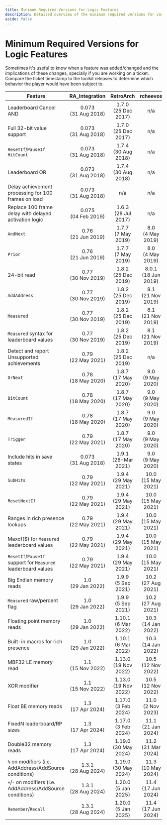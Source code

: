 ```yaml
---
title: Minimum Required Versions for Logic Features
description: Detailed overview of the minimum required versions for various logic features of RetroAchievements.
aside: false
---
```


# Minimum Required Versions for Logic Features

Sometimes it's useful to know when a feature was added/changed and the implications of these changes, specially if you are working on a ticket. Compare the ticket timestamp to the toolkit releases to determine which behavior the player would have been subject to.

| Feature                                                       |     RA_Integration     |        RetroArch        |        rcheevos        |
| ------------------------------------------------------------- | :--------------------: | :---------------------: | :--------------------: |
| Leaderboard Cancel AND                                        | 0.073<br>(31 Aug 2018) | 1.7.0<br>(25 Dec 2017)  |          n/a           |
| Full 32-bit value support                                     | 0.073<br>(31 Aug 2018) | 1.7.0<br>(25 Dec 2017)  |          n/a           |
| `ResetIf`/`PauseIf` `HitCount`                                | 0.073<br>(31 Aug 2018) | 1.7.4<br>(30 Aug 2018)  |          n/a           |
| Leaderboard OR                                                | 0.073<br>(31 Aug 2018) | 1.7.4<br>(30 Aug 2018)  |          n/a           |
| Delay achievement processing for 100 frames on load           | 0.073<br>(31 Aug 2018) |           n/a           |          n/a           |
| Replace 100 frame delay with delayed activation logic         | 0.075<br>(04 Feb 2019) | 1.6.3<br>(28 Jul 2017)  |          n/a           |
| `AndNext`                                                     | 0.76<br>(21 Jun 2019)  |  1.7.7<br>(7 May 2019)  |  8.0<br>(4 May 2019)   |
| `Prior`                                                       | 0.76<br>(21 Jun 2019)  |  1.7.7<br>(7 May 2019)  |  8.0<br>(4 May 2019)   |
| 24-bit read                                                   | 0.77<br>(30 Nov 2019)  | 1.8.2<br>(25 Dec 2019)  | 8.0.1<br>(18 Jun 2019) |
| `AddAddress`                                                  | 0.77<br>(30 Nov 2019)  | 1.8.2<br>(25 Dec 2019)  |  8.1<br>(21 Nov 2019)  |
| `Measured`                                                    | 0.77<br>(30 Nov 2019)  | 1.8.2<br>(25 Dec 2019)  |  8.1<br>(21 Nov 2019)  |
| `Measured` syntax for leaderboard values                      | 0.77<br>(30 Nov 2019)  | 1.8.2<br>(25 Dec 2019)  |  8.1<br>(21 Nov 2019)  |
| Detect and report Unsupported achievements                    | 0.79<br>(22 May 2021)  | 1.8.2<br>(25 Dec 2019)  |          n/a           |
| `OrNext`                                                      | 0.78<br>(18 May 2020)  | 1.8.7<br>(17 May 2020)  |  9.0<br>(9 May 2020)   |
| `BitCount`                                                    | 0.78<br>(18 May 2020)  | 1.8.7<br>(17 May 2020)  |  9.0<br>(9 May 2020)   |
| `MeasuredIf`                                                  | 0.78<br>(18 May 2020)  | 1.8.7<br>(17 May 2020)  |  9.0<br>(9 May 2020)   |
| `Trigger`                                                     | 0.79<br>(22 May 2021)  | 1.8.7<br>(17 May 2020)  |  9.0<br>(9 May 2020)   |
| Include hits in save states                                   | 0.073<br>(31 Aug 2018) | 1.9.1<br>(28-Mar 2021)  |  9.0<br>(9 May 2020)   |
| `SubHits`                                                     | 0.79<br>(22 May 2021)  | 1.9.4<br>(29 May 2021)  | 10.0<br>(15 May 2021)  |
| `ResetNextIf`                                                 | 0.79<br>(22 May 2021)  | 1.9.4<br>(29 May 2021)  | 10.0<br>(15 May 2021)  |
| Ranges in rich presence lookups                               | 0.79<br>(22 May 2021)  | 1.9.4<br>(29 May 2021)  | 10.0<br>(15 May 2021)  |
| Maxof($) for `Measured` leaderboard values                    | 0.79<br>(22 May 2021)  | 1.9.4<br>(29 May 2021)  | 10.0<br>(15 May 2021)  |
| `ResetIf`/`PauseIf` support for `Measured` leaderboard values | 0.79<br>(22 May 2021)  | 1.9.4<br>(29 May 2021)  | 10.0<br>(15 May 2021)  |
| Big Endian memory reads                                       |  1.0<br>(29 Jan 2022)  |  1.9.9<br>(5 Sep 2021)  | 10.2<br>(27 Aug 2021)  |
| `Measured` raw/percent flag                                   |  1.0<br>(29 Jan 2022)  |  1.9.9<br>(5 Sep 2021)  | 10.2<br>(27 Aug 2021)  |
| Floating point memory reads                                   |  1.0<br>(29 Jan 2022)  | 1.10.1<br>(6 Mar 2022)  | 10.3<br>(14 Jan 2022)  |
| Built-in macros for rich presence                             |  1.0<br>(29 Jan 2022)  | 1.10.1<br>(6 Mar 2022)  | 10.3<br>(14 Jan 2022)  |
| MBF32 LE memory read                                          |  1.1<br>(15 Nov 2022)  | 1.13.0<br>(19 Nov 2022) | 10.5<br>(12 Nov 2022)  |
| XOR modifier                                                  |  1.1<br>(15 Nov 2022)  | 1.13.0<br>(19 Nov 2022) | 10.5<br>(12 Nov 2022)  |
| Float BE memory reads                                         |  1.3<br>(17 Apr 2024)  | 1.17.0<br>(3 Feb 2024)  |  11.0<br>(2 Nov 2023)  |
| FixedN leaderboard/RP sizes                                   |  1.3<br>(17 Apr 2024)  | 1.17.0<br>(3 Feb 2024)  | 11.1<br>(21 Jan 2024)  |
| Double32 memory reads                                         |  1.3<br>(17 Apr 2024)  | 1.19.0<br>(30 May 2024) | 11.2<br>(31 Mar 2024)  |
| `%` on modifiers (i.e. AddAddress/AddSource conditions)       | 1.3.1<br>(28 Aug 2024) | 1.19.0<br>(30 May 2024) | 11.3<br>(10 May 2024)  |
| `+`/`-` on modifiers (i.e. AddAddress/AddSource conditions)   | 1.3.1<br>(28 Aug 2024) | 1.20.0<br>(5 Jan 2025)  | 11.4<br>(17 Jun 2024)  |
| `Remember`/`Recall`                                           | 1.3.1<br>(28 Aug 2024) | 1.20.0<br>(5 Jan 2025)  | 11.4<br>(17 Jun 2024)  |

